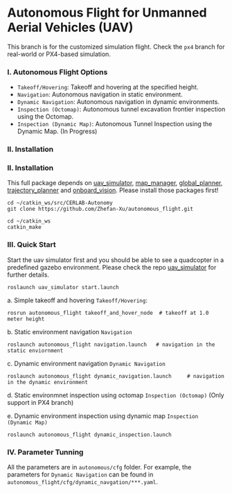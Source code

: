 # Autonomous Flight for Unmanned Aerial Vehicles (UAV)
This branch is for the customized simulation flight. Check the ```px4``` branch for real-world or PX4-based simulation.

### I. Autonomous Flight Options
  - ```Takeoff/Hovering```: Takeoff and hovering at the specified height. 
  - ```Navigation```: Autonomous navigation in static environment.  
  - ```Dynamic Navigation```: Autonomous navigation in dynamic environments.
  - ```Inspection (Octomap)```: Autonomous tunnel excavation frontier inspection using the Octomap.
  - ```Inspection (Dynamic Map)```: Autonomous Tunnel Inspection using the Dynamic Map. (In Progress)


### II. Installation
### II. Installation
This full package depends on [uav_simulator](https://github.com/Zhefan-Xu/uav_simulator), [map_manager](https://github.com/Zhefan-Xu/map_manager), [global_planner](https://github.com/Zhefan-Xu/global_planner), [trajectory_planner](https://github.com/Zhefan-Xu/trajectory_planner) and [onboard_vision](https://github.com/Zhefan-Xu/onboard_vision). Please install those packages first!
```
cd ~/catkin_ws/src/CERLAB-Autonomy
git clone https://github.com/Zhefan-Xu/autonomous_flight.git

cd ~/catkin_ws
catkin_make
```

### III. Quick Start
Start the uav simulator first and you should be able to see a quadcopter in a predefined gazebo environment. Please check the repo [uav_simulator](https://github.com/Zhefan-Xu/uav_simulator) for further details.
```
roslaunch uav_simulator start.launch
```

a. Simple takeoff and hovering ```Takeoff/Hovering```:
```
rosrun autonomous_flight takeoff_and_hover_node  # takeoff at 1.0 meter height
```

b. Static environment navigation ```Navigation```
```
roslaunch autonomous_flight navigation.launch   # navigation in the static enviornment
```
c. Dynamic environment navigation ```Dynamic Navigation```
```
roslaunch autonomous_flight dynamic_navigation.launch     # navigation in the dynamic environment
```
d. Static environmnet inspection using octomap ```Inspection (Octomap)``` (Only support in PX4 branch)

e. Dynamic environment inspection using dynamic map ```Inspection (Dynamic Map)```
```
roslaunch autonomous_flight dynamic_inspection.launch
```

### IV. Parameter Tunning
All the parameters are in ```autonomous/cfg``` folder. For example, the parameters for ```Dynamic Navigation``` can be found in ```autonomous_flight/cfg/dynamic_navgation/***.yaml```.
